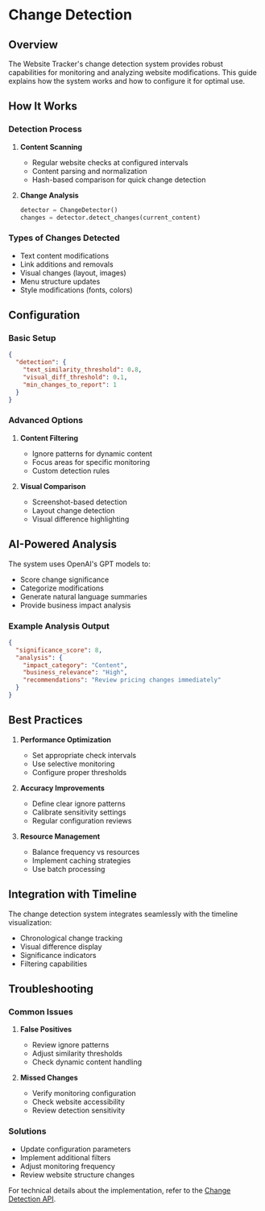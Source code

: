 # Change Detection

## Overview

The Website Tracker's change detection system provides robust capabilities for monitoring and analyzing website modifications. This guide explains how the system works and how to configure it for optimal use.

## How It Works

### Detection Process

1. **Content Scanning**
   - Regular website checks at configured intervals
   - Content parsing and normalization
   - Hash-based comparison for quick change detection

2. **Change Analysis**
   ```python
   detector = ChangeDetector()
   changes = detector.detect_changes(current_content)
   ```

### Types of Changes Detected

- Text content modifications
- Link additions and removals
- Visual changes (layout, images)
- Menu structure updates
- Style modifications (fonts, colors)

## Configuration

### Basic Setup

```json
{
  "detection": {
    "text_similarity_threshold": 0.8,
    "visual_diff_threshold": 0.1,
    "min_changes_to_report": 1
  }
}
```

### Advanced Options

1. **Content Filtering**
   - Ignore patterns for dynamic content
   - Focus areas for specific monitoring
   - Custom detection rules

2. **Visual Comparison**
   - Screenshot-based detection
   - Layout change detection
   - Visual difference highlighting

## AI-Powered Analysis

The system uses OpenAI's GPT models to:
- Score change significance
- Categorize modifications
- Generate natural language summaries
- Provide business impact analysis

### Example Analysis Output

```json
{
  "significance_score": 8,
  "analysis": {
    "impact_category": "Content",
    "business_relevance": "High",
    "recommendations": "Review pricing changes immediately"
  }
}
```

## Best Practices

1. **Performance Optimization**
   - Set appropriate check intervals
   - Use selective monitoring
   - Configure proper thresholds

2. **Accuracy Improvements**
   - Define clear ignore patterns
   - Calibrate sensitivity settings
   - Regular configuration reviews

3. **Resource Management**
   - Balance frequency vs resources
   - Implement caching strategies
   - Use batch processing

## Integration with Timeline

The change detection system integrates seamlessly with the timeline visualization:
- Chronological change tracking
- Visual difference display
- Significance indicators
- Filtering capabilities

## Troubleshooting

### Common Issues

1. **False Positives**
   - Review ignore patterns
   - Adjust similarity thresholds
   - Check dynamic content handling

2. **Missed Changes**
   - Verify monitoring configuration
   - Check website accessibility
   - Review detection sensitivity

### Solutions

- Update configuration parameters
- Implement additional filters
- Adjust monitoring frequency
- Review website structure changes

For technical details about the implementation, refer to the [Change Detection API](../api/change-detection.md).
